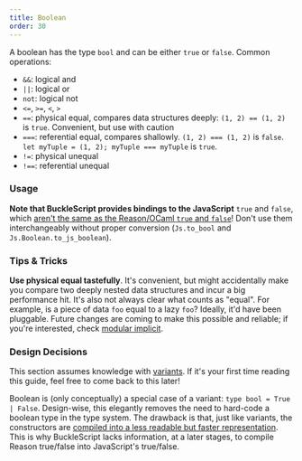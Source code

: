 ```yaml
---
title: Boolean
order: 30
---
```


A boolean has the type `bool` and can be either `true` or `false`. Common operations:

- `&&`: logical and
- `||`: logical or
- `not`: logical not
- `<=`, `>=`, `<`, `>`
- `==`: physical equal, compares data structures deeply: `(1, 2) == (1, 2)` is `true`. Convenient, but use with caution
- `===`: referential equal, compares shallowly. `(1, 2) === (1, 2)` is `false`. `let myTuple = (1, 2); myTuple === myTuple` is `true`.
- `!=`: physical unequal
- `!==`: referential unequal

### Usage

**Note that BuckleScript provides bindings to the JavaScript** `true` and `false`, which [aren't the same as the Reason/OCaml `true` and `false`](http://bucklescript.github.io/bucklescript/Manual.html#_boolean)! Don't use them interchangeably without proper conversion (`Js.to_bool` and `Js.Boolean.to_js_boolean`).

### Tips & Tricks

**Use physical equal tastefully**. It's convenient, but might accidentally make you compare two deeply nested data structures and incur a big performance hit. It's also not always clear what counts as "equal". For example, is a piece of data `foo` equal to a lazy `foo`? Ideally, it'd have been pluggable. Future changes are coming to make this possible and reliable; if you're interested, check [modular implicit](https://www.reddit.com/r/ocaml/comments/2vyk10/modular_implicits/).

### Design Decisions

This section assumes knowledge with [variants](/guide/language/variant). If it's your first time reading this guide, feel free to come back to this later!

Boolean is (only conceptually) a special case of a variant: `type bool = True | False`. Design-wise, this elegantly removes the need to hard-code a boolean type in the type system. The drawback is that, just like variants, the constructors are [compiled into a less readable but faster representation](https://bucklescript.github.io/bucklescript/js-demo/?gist=fa7c72e81d7ac31977da1500ee4fa6d4). This is why BuckleScript lacks information, at a later stages, to compile Reason true/false into JavaScript's true/false.
